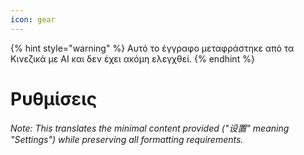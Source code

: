 ```yaml
---
icon: gear
---
```


{% hint style="warning" %}
Αυτό το έγγραφο μεταφράστηκε από τα Κινεζικά με AI και δεν έχει ακόμη ελεγχθεί.
{% endhint %}

# Ρυθμίσεις

*Note: This translates the minimal content provided ("设置" meaning "Settings") while preserving all formatting requirements.*